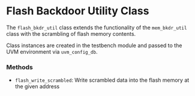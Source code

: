 # Flash Backdoor Utility Class

The `flash_bkdr_util` class extends the functionality of the `mem_bkdr_util` class with the
scrambling of flash memory contents.

Class instances are created in the testbench module and passed to the UVM environment via `uvm_config_db`.

### Methods
* `flash_write_scrambled`: Write scrambled data into the flash memory at the given address
